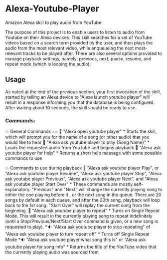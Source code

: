 
# Alexa-Youtube-Player
Amazon Alexa skill to play audio from YouTube

The purpose of this project is to enable users to listen to audio from Youtube on their Alexa devices. This skill searches for a set of YouTube videos based on a search term provided by the user, and then plays the audio from the most relevant video, while enqueueing the next most-relevant tracks to be played after. There are also several options provided to manage playback settings, namely: previous, next, pause, resume, and repeat mode (which is looping the audio).

## Usage
As noted at the end of the previous section, your first invocation of the skill, started by telling an Alexa device to "Alexa launch youtube player" will result in a response informing you that the database is being configured. After waiting about 10 seconds, the skill should be ready to use.

### Commands:
:boom: General Commands
~~
:loudspeaker: "Alexa open youtube player"
	* Starts the skill, which will prompt you for the name of a song (or other audio) that you would like to hear
:loudspeaker: "Alexa ask youtube player to play {Song Name}"
	* Loads the requested audio from YouTube and begins playback
:loudspeaker: "Alexa ask youtube player for help"
	* Returns a short help message with some possible commands to use

:boom: Commands to use during playback
:loudspeaker: "Alexa ask youtube player Play", or "Alexa ask youtube player Resume", "Alexa ask youtube player Stop", "Alexa ask youtube player Previous", "Alexa ask youtube player Next", and "Alexa ask youtube player Start Over"
	* These commands are mostly self-explanatory.  "Previous" and "Next" will change the currently playing song to either the one playing before it , or the next song in the queue. There are 20 songs by default in each queue, and after the 20th song, playback will loop back to the 1st song. "Start Over" will replay the current song from the beginning.
:loudspeaker: "Alexa ask youtube player to repeat"
	* Turns on Single Repeat Mode. This will result in the currently playing song to repeat indefinitely (until a Stop/Previous/Next/Start Over command is given, or a new song is requested to play).
*:sound: "Alexa ask youtube player to stop repeating" of "Alexa ask youtube player to turn repeat off"
	* Turns off Single Repeat Mode
*:sound: "Alexa ask youtube player what song this is" or "Alexa ask youtube player for song info"
	* Returns the title of the YouTube video that the currently playing audio was sourced from
